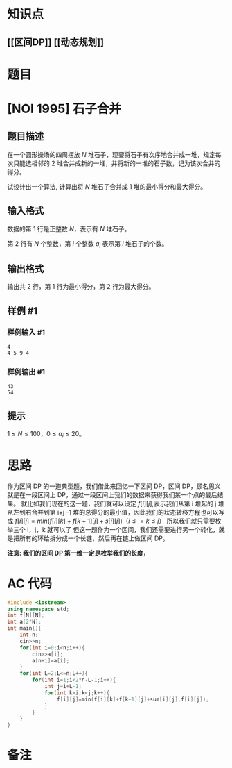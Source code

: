 # 知识点
  ## [[区间DP]] [[动态规划]]
# 题目
 # [NOI 1995] 石子合并

## 题目描述

在一个圆形操场的四周摆放 $N$ 堆石子，现要将石子有次序地合并成一堆，规定每次只能选相邻的 $2$ 堆合并成新的一堆，并将新的一堆的石子数，记为该次合并的得分。

试设计出一个算法, 计算出将 $N$ 堆石子合并成 $1$ 堆的最小得分和最大得分。

## 输入格式

数据的第 $1$ 行是正整数 $N$，表示有 $N$ 堆石子。

第 $2$ 行有 $N$ 个整数，第 $i$ 个整数 $a_i$ 表示第 $i$ 堆石子的个数。

## 输出格式

输出共 $2$ 行，第 $1$ 行为最小得分，第 $2$ 行为最大得分。

## 样例 #1

### 样例输入 #1

```
4
4 5 9 4
```

### 样例输出 #1

```
43
54
```

## 提示

$1\leq N\leq 100$，$0\leq a_i\leq 20$。

# 思路
作为区间 DP 的一道典型题，我们借此来回忆一下区间 DP，区间 DP，顾名思义就是在一段区间上 DP，通过一段区间上我们的数据来获得我们某一个点的最后结果。
就比如我们现在的这一题，我们就可以设定 $f[i][j]$,表示我们从第 i 堆起的 j 堆从左到右合并到第 i+j -1 堆的总得分的最小值，因此我们的状态转移方程也可以写成
$f[i][j]=min(f[i][k]+f[k+1][j]+s[i][j])（i\leq=k\leq j）$
所以我们就只需要枚举三个 i，j，k 就可以了
但这一题作为一个区间，我们还需要进行另一个转化，就是把所有的环给拆分成一个长链，然后再在链上做区间 DP。

**注意: 我们的区间 DP 第一维一定是枚举我们的长度，**
# AC 代码
```cpp
#include <iostream>
using namespace std;
int f[N][N];
int a[2*N];
int main(){
	int n;
	cin>>n;
	for(int i=0;i<n;i++){
		cin>>a[i];
		a[n+i]=a[i];
	}
	for(int L=2;L<=n;L++){
		for(int i=1;i<2*n-L-1;i++){
			int j=i+L-1;
			for(int k=i;k<j;k++){
				f[i][j]=min(f[i][k]+f[k+1][j]+sum[i][j],f[i][j]);
			}
		}
	}
}
```
# 备注
